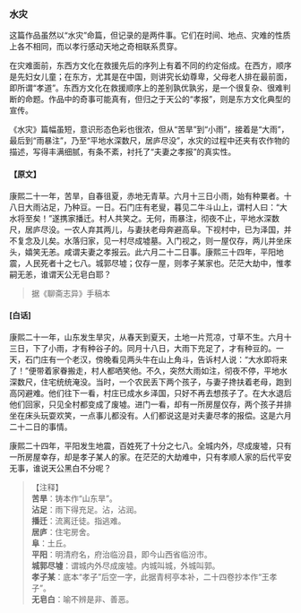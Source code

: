 <script type="text/javascript">
    var head = document.getElementsByTagName('head')[0];
    cssURL = '/public/liao.css';
    linkTag = document.createElement('link');
    linkTag.href = cssURL;
    linkTag.setAttribute('type','text/css');
    linkTag.setAttribute('rel','stylesheet');
    head.appendChild(linkTag);
</script>
### 水灾

这篇作品虽然以“水灾”命篇，但记录的是两件事。它们在时间、地点、灾难的性质上各不相同，而以孝行感动天地之奇相联系贯穿。

在灾难面前，东西方文化在救援先后的序列上有着不同的约定俗成。在西方，顺序是先妇女儿童；在东方，尤其是在中国，则讲究长幼尊卑，父母老人排在最前面，即所谓“孝道”。东西方文化在救援顺序上的差别孰优孰劣，是一个很复杂、很难判断的命题。作品中的奇事可能真有，但归之于天公的“孝报”，则是东方文化典型的宣传。

《水灾》篇幅虽短，意识形态色彩也很浓，但从“苦旱”到“小雨”，接着是“大雨”，最后到“雨暴注”，乃至“平地水深数尺，居庐尽没”，水灾的过程中还夹有农作物的描述，写得丰满细腻，有条不紊，衬托了“夫妻之孝报”的真实性。

#### 【原文】
<section>
康熙二十一年，苦旱，自春徂夏，赤地无青草。六月十三日小雨，始有种粟者。十八日大雨沾足，乃种豆。一日。石门庄有老叟，暮见二牛斗山上，谓村人曰：“大水将至矣！”遂携家播迁。村人共笑之。无何，雨暴注，彻夜不止，平地水深数尺，居庐尽没。一农人弃其两儿，与妻扶老母奔避高阜。下视村中，已为泽国，并不复念及儿矣。水落归家，见一村尽成墟墓。入门视之，则一屋仅存，两儿并坐床头，嬉笑无恙。咸谓夫妻之孝报云。此六月二十二日事。康熙三十四年，平阳地震，人民死者十之七八。城郭尽墟；仅存一屋，则孝子某家也。茫茫大劫中，惟孝嗣无恙，谁谓天公无皂白耶？

</section>

> 据《聊斋志异》手稿本

#### [白话]
<aside>

康熙二十一年，山东发生旱灾，从春天到夏天，土地一片荒凉，寸草不生。六月十三日，下了小雨，才有种谷子的。同月十八日，大雨下充足了，才有种豆的。一天，石门庄有一个老汉，傍晚看见两头牛在山上角斗，告诉村人说：“大水即将来了！”便带着家眷搬走，村人都哂笑他。不久，突然大雨如注，彻夜不停，平地水深数尺，住宅统统淹没。当时，一个农民丢下两个孩子，与妻子搀扶着老母，跑到高冈避难。他们往下一看，村庄已成水乡泽国，只好不再去想孩子了。在大水退后他们回家，只见全村都变成了废墟。进门一看，却有一所房屋仅存，两个孩子并排坐在床头玩耍欢笑，一点事儿都没有。人们都说这是对夫妻尽孝的报偿。这是六月二十二日的事情。

康熙二十四年，平阳发生地震，百姓死了十分之七八。全城内外，尽成废墟，只有一所房屋幸存，却是孝子某人的家。在茫茫的大劫难中，只有孝顺人家的后代平安无事，谁说天公黑白不分呢？

</aside>

> 【注释】  
<b>苦旱</b>：铸本作“山东旱”。  
<b>沾足</b>：雨下得充足。沾，沾润。  
<b>播迁</b>：流离迁徒。指逃难。  
<b>居庐</b>：住宅房舍。  
<b>阜</b>：土丘。  
<b>平阳</b>：明清府名，府治临汾县，即今山西省临汾市。  
<b>城郭尽墟</b>：谓城内外尽成废墟。内城叫城，外城叫郭。  
<b>孝子某</b>：底本“孝子”后空一字，此据青柯亭本补，二十四卷抄本作“王孝子”。  
<b>无皂白</b>：喻不辨是非、善恶。  
